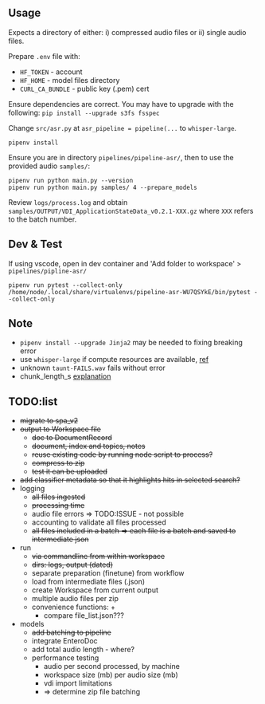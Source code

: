 


## Usage

Expects a directory of either: i) compressed audio files or ii) single audio files.

Prepare `.env` file with:

* `HF_TOKEN` - account
* `HF_HOME` - model files directory
* `CURL_CA_BUNDLE` - public key (.pem) cert

Ensure dependencies are correct.  You may have to upgrade with the following: `pip install --upgrade s3fs fsspec`

Change `src/asr.py` at `asr_pipeline = pipeline(...` to `whisper-large`.

```
pipenv install
```


Ensure you are in directory `pipelines/pipeline-asr/`, then to use the provided audio `samples/`:

```
pipenv run python main.py --version
pipenv run python main.py samples/ 4 --prepare_models
```

Review `logs/process.log` and obtain `samples/OUTPUT/VDI_ApplicationStateData_v0.2.1-XXX.gz` where `XXX` refers to the batch number.


## Dev & Test

If using vscode, open in dev container and 'Add folder to workspace' > `pipelines/pipline-asr/`

```
pipenv run pytest --collect-only
/home/node/.local/share/virtualenvs/pipeline-asr-WU7QSYkE/bin/pytest --collect-only
```


## Note

* `pipenv install --upgrade Jinja2` may be needed to fixing breaking error
* use `whisper-large` if compute resources are available, [ref](https://huggingface.co/openai/whisper-large-v2#long-form-transcription)
* unknown `taunt-FAILS.wav` fails without error
* chunk_length_s [explanation](https://huggingface.co/blog/asr-chunking)



## TODO:list

* ~~migrate to spa_v2~~
* ~~output to Workspace file~~
  - ~~doc to DocumentRecord~~
  - ~~document, index and topics, notes~~
  - ~~reuse existing code by running node script to process?~~
  - ~~compress to zip~~
  - ~~test it can be uploaded~~
* ~~add classifier metadata so that it highlights hits in selected search?~~
* logging
  - ~~all files ingested~~
  - ~~processing time~~
  - audio file errors => TODO:ISSUE - not possible
  - accounting to validate all files processed
  - ~~all files included in a batch => each file is a batch and saved to intermediate json~~
* run
  - ~~via commandline from within workspace~~
  - ~~dirs: logs, output (dated)~~
  - separate preparation (finetune) from workflow
  - load from intermediate files (.json)
  - create Workspace from current output
  - multiple audio files per zip
  - convenience functions:
    + 
    + compare file_list.json???
* models
  - ~~add batching to pipeline~~
  - integrate EnteroDoc
  - add total audio length - where?
  - performance testing
    + audio per second processed, by machine
    + workspace size (mb) per audio size (mb)
    + vdi import limitations
    + => determine zip file batching